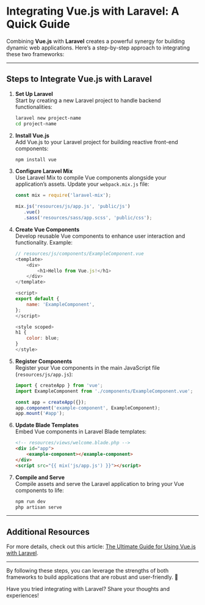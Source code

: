 
# Integrating Vue.js with Laravel: A Quick Guide

Combining **Vue.js** with **Laravel** creates a powerful synergy for building dynamic web applications. Here’s a step-by-step approach to integrating these two frameworks:

---

## Steps to Integrate Vue.js with Laravel

1. **Set Up Laravel**  
   Start by creating a new Laravel project to handle backend functionalities:  
   ```bash
   laravel new project-name
   cd project-name
   ```

2. **Install Vue.js**  
   Add Vue.js to your Laravel project for building reactive front-end components:  
   ```bash
   npm install vue
   ```

3. **Configure Laravel Mix**  
   Use Laravel Mix to compile Vue components alongside your application’s assets. Update your `webpack.mix.js` file:  
   ```javascript
   const mix = require('laravel-mix');

   mix.js('resources/js/app.js', 'public/js')
      .vue()
      .sass('resources/sass/app.scss', 'public/css');
   ```

4. **Create Vue Components**  
   Develop reusable Vue components to enhance user interaction and functionality. Example:  
   ```javascript
   // resources/js/components/ExampleComponent.vue
   <template>
       <div>
           <h1>Hello from Vue.js!</h1>
       </div>
   </template>

   <script>
   export default {
       name: 'ExampleComponent',
   };
   </script>

   <style scoped>
   h1 {
       color: blue;
   }
   </style>
   ```

5. **Register Components**  
   Register your Vue components in the main JavaScript file (`resources/js/app.js`):  
   ```javascript
   import { createApp } from 'vue';
   import ExampleComponent from './components/ExampleComponent.vue';

   const app = createApp({});
   app.component('example-component', ExampleComponent);
   app.mount('#app');
   ```

6. **Update Blade Templates**  
   Embed Vue components in Laravel Blade templates:  
   ```html
   <!-- resources/views/welcome.blade.php -->
   <div id="app">
       <example-component></example-component>
   </div>
   <script src="{{ mix('js/app.js') }}"></script>
   ```

7. **Compile and Serve**  
   Compile assets and serve the Laravel application to bring your Vue components to life:  
   ```bash
   npm run dev
   php artisan serve
   ```

---

## Additional Resources

For more details, check out this article: [The Ultimate Guide for Using Vue.js with Laravel](https://vueschool.io/articles/vuejs-tutorials/the-ultimate-guide-for-using-vue-js-with-laravel/).

---

By following these steps, you can leverage the strengths of both frameworks to build applications that are robust and user-friendly. 🚀

Have you tried integrating with Laravel? Share your thoughts and experiences!
